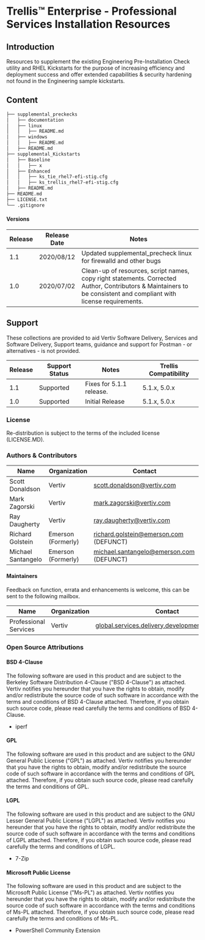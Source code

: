 # Trellis™ Enterprise - Professional Services Installation Resources

## Introduction

Resources to supplement the existing Engineering Pre-Installation Check utility and RHEL Kickstarts for the purpose of increasing efficiency and deployment success and offer extended capabilities & security hardening not found in the Engineering sample kickstarts.

## Content

```bash
├── supplemental_preckecks
│   ├── documentation
│   ├── linux
│   │   ├── README.md
│   ├── windows
│   │   ├── README.md
│   ├── README.md
├── supplemental_Kickstarts
│   ├── Baseline
│   │   ├── x
│   ├── Enhanced
│   │   ├── ks_tie_rhel7-efi-stig.cfg
│   │   ├── ks_trellis_rhel7-efi-stig.cfg
│   ├── README.md
├── README.md
├── LICENSE.txt
└── .gitignore
```

#### Versions
| Release   | Release Date      | Notes                                                           |
|-----------|-------------------|-----------------------------------------------------------------|
| 1.1		| 2020/08/12		| Updated supplemental_precheck linux for firewalld and other bugs |
| 1.0		| 2020/07/02		| Clean-up of resources, script names, copy right statements. Corrected Author, Contributors & Maintainers to be consistent and compliant with license requirements. |

## Support
These collections are provided to aid Vertiv Software Delivery, Services and
Software Delivery, Support teams, guidance and support for Postman - or
alternatives - is not provided.

| Release   | Support Status     | Notes                           | Trellis Compatibility |
|-----------|--------------------|---------------------------------|-----------------------|
| 1.1 			| Supported          | Fixes for 5.1.1 release.              | 5.1.x, 5.0.x          |
| 1.0 			| Supported          | Initial Release                 | 5.1.x, 5.0.x          |

### License

Re-distribution is subject to the terms of the included license (LICENSE.MD).

### Authors & Contributors

| Name                | Organization        | Contact                                             |
|---------------------|---------------------|-----------------------------------------------------|
| Scott Donaldson     | Vertiv              | scott.donaldson@vertiv.com                          |
| Mark Zagorski       | Vertiv              | mark.zagorski@vertiv.com                            |
| Ray Daugherty       | Vertiv              | ray.daugherty@vertiv.com                            |
| Richard Golstein    | Emerson (Formerly)  | richard.golstein@emerson.com (DEFUNCT)              |
| Michael Santangelo  | Emerson (Formerly)  | michael.santangelo@emerson.com (DEFUNCT)            |

#### Maintainers
Feedback on function, errata and enhancements is welcome, this can be sent to the
following mailbox.

| Name                      | Organization      | Contact                                                          |
|---------------------------|-------------------|------------------------------------------------------------------|
| Professional Services     | Vertiv            | global.services.delivery.development@vertiv.com                  |

### Open Source Attributions

#### BSD 4-Clause
The following software are used in this product and are subject to the Berkeley Software Distribution 4-Clause ("BSD 4-Clause") as attached.
Vertiv notifies you hereunder that you have the rights to obtain, modify and/or redistribute the source code of such software in
accordance with the terms and conditions of BSD 4-Clause attached. Therefore, if you obtain such source code, please read carefully the terms and conditions
of BSD 4-Clause.

- iperf

#### GPL

The following software are used in this product and are subject to the GNU General Public License ("GPL") as attached.
Vertiv notifies you hereunder that you have the rights to obtain, modify and/or redistribute the source code of such software in
accordance with the terms and conditions of GPL attached. Therefore, if you obtain such source code, please read carefully the terms and conditions
of GPL.

#### LGPL

The following software are used in this product and are subject to the GNU Lesser General Public License ("LGPL") as attached.
Vertiv notifies you hereunder that you have the rights to obtain, modify and/or redistribute the source code of such software in
accordance with the terms and conditions of LGPL attached. Therefore, if you obtain such source code, please read carefully the terms and conditions
of LGPL.

- 7-Zip

#### Microsoft Public License
The following software are used in this product and are subject to the Microsoft Public License ("Ms-PL") as attached.
Vertiv notifies you hereunder that you have the rights to obtain, modify and/or redistribute the source code of such software in
accordance with the terms and conditions of Ms-PL attached. Therefore, if you obtain such source code, please read carefully the terms and
conditions of Ms-PL.

- PowerShell Community Extension
